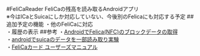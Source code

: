 #FeliCaReader
FeliCaの残高を読み取るAndroidアプリ  
※今はICaとSuicaにしか対応していない、今後別のFelicaにも対応する予定
##追加予定の機能
・他のFeliCaに対応  
・履歴の表示
##参考
・[AndroidでFelica(NFC)のブロックデータの取得](http://qiita.com/pear510/items/38f94d61c020a17314b6)  
・[androidでsuicaのデータを一部読み取り実験](http://m-shige1979.hatenablog.com/entry/2015/09/30/080000)  
・[FeliCaカード ユーザーズマニュアル](http://www.sony.co.jp/Products/felica/business/tech-support/st_usmnl.html)